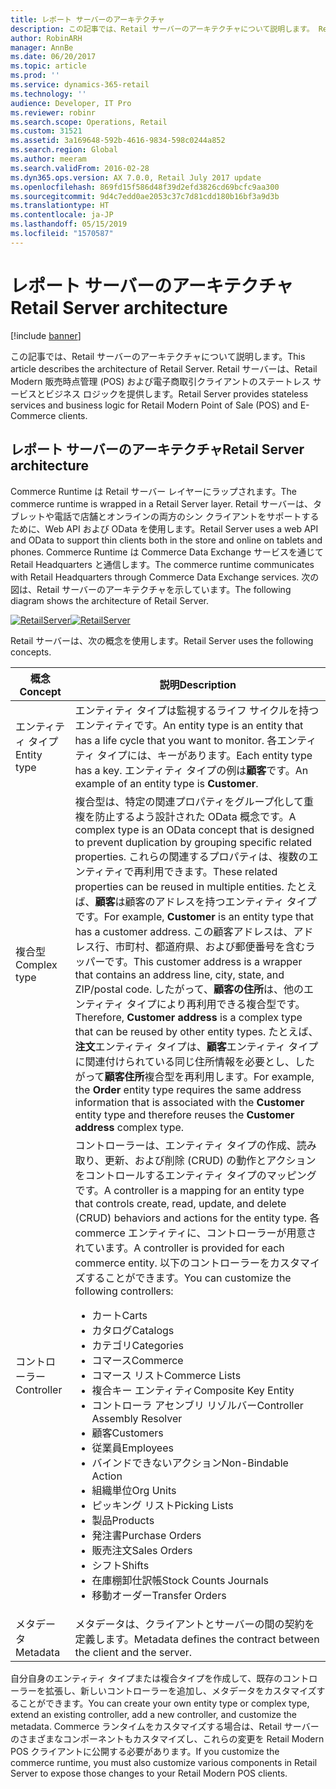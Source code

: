 ```yaml
---
title: レポート サーバーのアーキテクチャ
description: この記事では、Retail サーバーのアーキテクチャについて説明します。 Retail サーバーは、Retail Modern 販売時点管理 (POS) および電子商取引クライアントのステートレス サービスとビジネス ロジックを提供します。
author: RobinARH
manager: AnnBe
ms.date: 06/20/2017
ms.topic: article
ms.prod: ''
ms.service: dynamics-365-retail
ms.technology: ''
audience: Developer, IT Pro
ms.reviewer: robinr
ms.search.scope: Operations, Retail
ms.custom: 31521
ms.assetid: 3a169648-592b-4616-9834-598c0244a852
ms.search.region: Global
ms.author: meeram
ms.search.validFrom: 2016-02-28
ms.dyn365.ops.version: AX 7.0.0, Retail July 2017 update
ms.openlocfilehash: 869fd15f586d48f39d2efd3826cd69bcfc9aa300
ms.sourcegitcommit: 9d4c7edd0ae2053c37c7d81cdd180b16bf3a9d3b
ms.translationtype: HT
ms.contentlocale: ja-JP
ms.lasthandoff: 05/15/2019
ms.locfileid: "1570587"
---
```

# <a name="retail-server-architecture"></a><span data-ttu-id="b87b0-104">レポート サーバーのアーキテクチャ</span><span class="sxs-lookup"><span data-stu-id="b87b0-104">Retail Server architecture</span></span>

[!include [banner](../includes/banner.md)]

<span data-ttu-id="b87b0-105">この記事では、Retail サーバーのアーキテクチャについて説明します。</span><span class="sxs-lookup"><span data-stu-id="b87b0-105">This article describes the architecture of Retail Server.</span></span> <span data-ttu-id="b87b0-106">Retail サーバーは、Retail Modern 販売時点管理 (POS) および電子商取引クライアントのステートレス サービスとビジネス ロジックを提供します。</span><span class="sxs-lookup"><span data-stu-id="b87b0-106">Retail Server provides stateless services and business logic for Retail Modern Point of Sale (POS) and E-Commerce clients.</span></span>

<a name="retail-server-architecture"></a><span data-ttu-id="b87b0-107">レポート サーバーのアーキテクチャ</span><span class="sxs-lookup"><span data-stu-id="b87b0-107">Retail Server architecture</span></span>
--------------------------

<span data-ttu-id="b87b0-108">Commerce Runtime は Retail サーバー レイヤーにラップされます。</span><span class="sxs-lookup"><span data-stu-id="b87b0-108">The commerce runtime is wrapped in a Retail Server layer.</span></span> <span data-ttu-id="b87b0-109">Retail サーバーは、タブレットや電話で店舗とオンラインの両方のシン クライアントをサポートするために、Web API および OData を使用します。</span><span class="sxs-lookup"><span data-stu-id="b87b0-109">Retail Server uses a web API and OData to support thin clients both in the store and online on tablets and phones.</span></span> <span data-ttu-id="b87b0-110">Commerce Runtime は Commerce Data Exchange サービスを通じて Retail Headquarters と通信します。</span><span class="sxs-lookup"><span data-stu-id="b87b0-110">The commerce runtime communicates with Retail Headquarters through Commerce Data Exchange services.</span></span> <span data-ttu-id="b87b0-111">次の図は、Retail サーバーのアーキテクチャを示しています。</span><span class="sxs-lookup"><span data-stu-id="b87b0-111">The following diagram shows the architecture of Retail Server.</span></span> 

<span data-ttu-id="b87b0-112">[![RetailServer](./media/retailserver.png)](./media/retailserver.png)</span><span class="sxs-lookup"><span data-stu-id="b87b0-112">[![RetailServer](./media/retailserver.png)](./media/retailserver.png)</span></span> 

<span data-ttu-id="b87b0-113">Retail サーバーは、次の概念を使用します。</span><span class="sxs-lookup"><span data-stu-id="b87b0-113">Retail Server uses the following concepts.</span></span>

<table>
<thead>
<tr class="header">
<th><span data-ttu-id="b87b0-114">概念</span><span class="sxs-lookup"><span data-stu-id="b87b0-114">Concept</span></span></th>
<th><span data-ttu-id="b87b0-115">説明</span><span class="sxs-lookup"><span data-stu-id="b87b0-115">Description</span></span></th>
</tr>
</thead>
<tbody>
<tr class="odd">
<td><span data-ttu-id="b87b0-116">エンティティ タイプ</span><span class="sxs-lookup"><span data-stu-id="b87b0-116">Entity type</span></span></td>
<td><span data-ttu-id="b87b0-117">エンティティ タイプは監視するライフ サイクルを持つエンティティです。</span><span class="sxs-lookup"><span data-stu-id="b87b0-117">An entity type is an entity that has a life cycle that you want to monitor.</span></span> <span data-ttu-id="b87b0-118">各エンティティ タイプには、キーがあります。</span><span class="sxs-lookup"><span data-stu-id="b87b0-118">Each entity type has a key.</span></span> <span data-ttu-id="b87b0-119">エンティティ タイプの例は<strong>顧客</strong>です。</span><span class="sxs-lookup"><span data-stu-id="b87b0-119">An example of an entity type is <strong>Customer</strong>.</span></span></td>
</tr>
<tr class="even">
<td><span data-ttu-id="b87b0-120">複合型</span><span class="sxs-lookup"><span data-stu-id="b87b0-120">Complex type</span></span></td>
<td><span data-ttu-id="b87b0-121">複合型は、特定の関連プロパティをグループ化して重複を防止するよう設計された OData 概念です。</span><span class="sxs-lookup"><span data-stu-id="b87b0-121">A complex type is an OData concept that is designed to prevent duplication by grouping specific related properties.</span></span> <span data-ttu-id="b87b0-122">これらの関連するプロパティは、複数のエンティティで再利用できます。</span><span class="sxs-lookup"><span data-stu-id="b87b0-122">These related properties can be reused in multiple entities.</span></span> <span data-ttu-id="b87b0-123">たとえば、<strong>顧客</strong>は顧客のアドレスを持つエンティティ タイプです。</span><span class="sxs-lookup"><span data-stu-id="b87b0-123">For example, <strong>Customer</strong> is an entity type that has a customer address.</span></span> <span data-ttu-id="b87b0-124">この顧客アドレスは、アドレス行、市町村、都道府県、および郵便番号を含むラッパーです。</span><span class="sxs-lookup"><span data-stu-id="b87b0-124">This customer address is a wrapper that contains an address line, city, state, and ZIP/postal code.</span></span> <span data-ttu-id="b87b0-125">したがって、<strong>顧客の住所</strong>は、他のエンティティ タイプにより再利用できる複合型です。</span><span class="sxs-lookup"><span data-stu-id="b87b0-125">Therefore, <strong>Customer address</strong> is a complex type that can be reused by other entity types.</span></span> <span data-ttu-id="b87b0-126">たとえば、<strong>注文</strong>エンティティ タイプは、<strong>顧客</strong>エンティティ タイプに関連付けられている同じ住所情報を必要とし、したがって<strong>顧客住所</strong>複合型を再利用します。</span><span class="sxs-lookup"><span data-stu-id="b87b0-126">For example, the <strong>Order</strong> entity type requires the same address information that is associated with the <strong>Customer</strong> entity type and therefore reuses the <strong>Customer address</strong> complex type.</span></span></td>
</tr>
<tr class="odd">
<td><span data-ttu-id="b87b0-127">コントローラー</span><span class="sxs-lookup"><span data-stu-id="b87b0-127">Controller</span></span></td>
<td><span data-ttu-id="b87b0-128">コントローラーは、エンティティ タイプの作成、読み取り、更新、および削除 (CRUD) の動作とアクションをコントロールするエンティティ タイプのマッピングです。</span><span class="sxs-lookup"><span data-stu-id="b87b0-128">A controller is a mapping for an entity type that controls create, read, update, and delete (CRUD) behaviors and actions for the entity type.</span></span> <span data-ttu-id="b87b0-129">各 commerce エンティティに、コントローラーが用意されています。</span><span class="sxs-lookup"><span data-stu-id="b87b0-129">A controller is provided for each commerce entity.</span></span> <span data-ttu-id="b87b0-130">以下のコントローラーをカスタマイズすることができます。</span><span class="sxs-lookup"><span data-stu-id="b87b0-130">You can customize the following controllers:</span></span>
<ul>
<li><span data-ttu-id="b87b0-131">カート</span><span class="sxs-lookup"><span data-stu-id="b87b0-131">Carts</span></span></li>
<li><span data-ttu-id="b87b0-132">カタログ</span><span class="sxs-lookup"><span data-stu-id="b87b0-132">Catalogs</span></span></li>
<li><span data-ttu-id="b87b0-133">カテゴリ</span><span class="sxs-lookup"><span data-stu-id="b87b0-133">Categories</span></span></li>
<li><span data-ttu-id="b87b0-134">コマース</span><span class="sxs-lookup"><span data-stu-id="b87b0-134">Commerce</span></span></li>
<li><span data-ttu-id="b87b0-135">コマース リスト</span><span class="sxs-lookup"><span data-stu-id="b87b0-135">Commerce Lists</span></span></li>
<li><span data-ttu-id="b87b0-136">複合キー エンティティ</span><span class="sxs-lookup"><span data-stu-id="b87b0-136">Composite Key Entity</span></span></li>
<li><span data-ttu-id="b87b0-137">コントローラ アセンブリ リゾルバー</span><span class="sxs-lookup"><span data-stu-id="b87b0-137">Controller Assembly Resolver</span></span></li>
<li><span data-ttu-id="b87b0-138">顧客</span><span class="sxs-lookup"><span data-stu-id="b87b0-138">Customers</span></span></li>
<li><span data-ttu-id="b87b0-139">従業員</span><span class="sxs-lookup"><span data-stu-id="b87b0-139">Employees</span></span></li>
<li><span data-ttu-id="b87b0-140">バインドできないアクション</span><span class="sxs-lookup"><span data-stu-id="b87b0-140">Non-Bindable Action</span></span></li>
<li><span data-ttu-id="b87b0-141">組織単位</span><span class="sxs-lookup"><span data-stu-id="b87b0-141">Org Units</span></span></li>
<li><span data-ttu-id="b87b0-142">ピッキング リスト</span><span class="sxs-lookup"><span data-stu-id="b87b0-142">Picking Lists</span></span></li>
<li><span data-ttu-id="b87b0-143">製品</span><span class="sxs-lookup"><span data-stu-id="b87b0-143">Products</span></span></li>
<li><span data-ttu-id="b87b0-144">発注書</span><span class="sxs-lookup"><span data-stu-id="b87b0-144">Purchase Orders</span></span></li>
<li><span data-ttu-id="b87b0-145">販売注文</span><span class="sxs-lookup"><span data-stu-id="b87b0-145">Sales Orders</span></span></li>
<li><span data-ttu-id="b87b0-146">シフト</span><span class="sxs-lookup"><span data-stu-id="b87b0-146">Shifts</span></span></li>
<li><span data-ttu-id="b87b0-147">在庫棚卸仕訳帳</span><span class="sxs-lookup"><span data-stu-id="b87b0-147">Stock Counts Journals</span></span></li>
<li><span data-ttu-id="b87b0-148">移動オーダー</span><span class="sxs-lookup"><span data-stu-id="b87b0-148">Transfer Orders</span></span></li>
</ul></td>
</tr>
<tr class="even">
<td><span data-ttu-id="b87b0-149">メタデータ</span><span class="sxs-lookup"><span data-stu-id="b87b0-149">Metadata</span></span></td>
<td><span data-ttu-id="b87b0-150">メタデータは、クライアントとサーバーの間の契約を定義します。</span><span class="sxs-lookup"><span data-stu-id="b87b0-150">Metadata defines the contract between the client and the server.</span></span></td>
</tr>
</tbody>
</table>

<span data-ttu-id="b87b0-151">自分自身のエンティティ タイプまたは複合タイプを作成して、既存のコントローラーを拡張し、新しいコントローラーを追加し、メタデータをカスタマイズすることができます。</span><span class="sxs-lookup"><span data-stu-id="b87b0-151">You can create your own entity type or complex type, extend an existing controller, add a new controller, and customize the metadata.</span></span> <span data-ttu-id="b87b0-152">Commerce ランタイムをカスタマイズする場合は、Retail サーバーのさまざまなコンポーネントもカスタマイズし、これらの変更を Retail Modern POS クライアントに公開する必要があります。</span><span class="sxs-lookup"><span data-stu-id="b87b0-152">If you customize the commerce runtime, you must also customize various components in Retail Server to expose those changes to your Retail Modern POS clients.</span></span>



